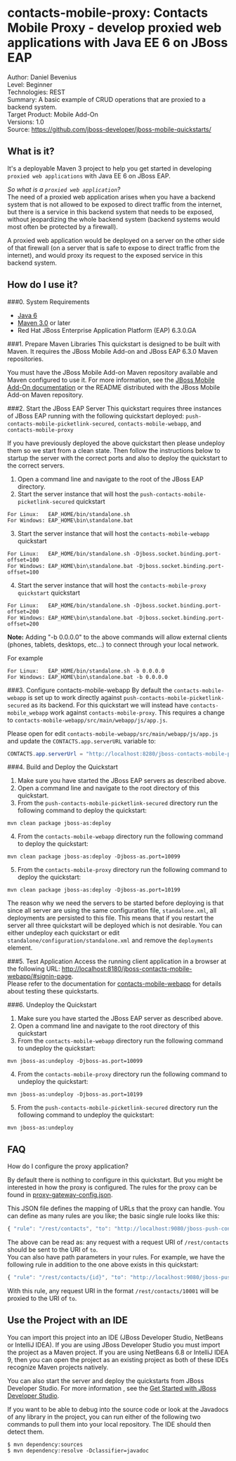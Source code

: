 # contacts-mobile-proxy: Contacts Mobile Proxy - develop proxied web applications with Java EE 6 on JBoss EAP

Author: Daniel Bevenius  
Level: Beginner  
Technologies: REST  
Summary: A basic example of CRUD operations that are proxied to a backend system.  
Target Product: Mobile Add-On  
Versions: 1.0  
Source: <https://github.com/jboss-developer/jboss-mobile-quickstarts/>  

## What is it?
It's a deployable Maven 3 project to help you get started in developing `proxied web applications` with Java EE 6 on JBoss EAP.

_So what is a `proxied web application`?_  
The need of a proxied web application arises when you have a backend system that is not allowed to be exposed to direct traffic from the internet, but there is a service in this backend system that needs to be exposed, without jeopardizing the whole backend system (backend systems would most often be protected by a firewall).

A proxied web application would be deployed on a server on the other side of that firewall (on a server that is safe to expose to direct traffic from the internet), and would proxy its request to the exposed service in this backend system.

## How do I use it?

###0. System Requirements
* [Java 6](http://www.oracle.com/technetwork/java/javase/downloads/index.html)
* [Maven 3.0](http://maven.apache.org) or later
* Red Hat JBoss Enterprise Application Platform (EAP) 6.3.0.GA

###1. Prepare Maven Libraries
This quickstart is designed to be built with Maven. It requires the JBoss Mobile Add-on and JBoss EAP 6.3.0 Maven repositories.

You must have the JBoss Mobile Add-on Maven repository available and Maven configured to use it. For more information, see the [JBoss Mobile Add-On documentation](https://access.redhat.com/documentation/en-US/Red_Hat_JBoss_Mobile_Add-On/) or the README distributed with the JBoss Mobile Add-on Maven repository.


###2. Start the JBoss EAP Server
This quickstart requires three instances of JBoss EAP running with the following quickstart deployed:
`push-contacts-mobile-picketlink-secured`, `contacts-mobile-webapp`, and `contacts-mobile-proxy`

If you have previously deployed the above quickstart then please undeploy them so we start from a clean state. Then follow
the instructions below to startup the server with the correct ports and also to deploy the quickstart to the correct
servers.

1. Open a command line and navigate to the root of the JBoss EAP directory.
2. Start the server instance that will host the `push-contacts-mobile-picketlink-secured` quickstart
```shell
For Linux:   EAP_HOME/bin/standalone.sh
For Windows: EAP_HOME\bin\standalone.bat
```
3. Start the server instance that will host the `contacts-mobile-webapp` quickstart
```shell
For Linux:   EAP_HOME/bin/standalone.sh -Djboss.socket.binding.port-offset=100
For Windows: EAP_HOME\bin\standalone.bat -Djboss.socket.binding.port-offset=100
```
4. Start the server instance that will host the `contacts-mobile-proxy quickstart` quickstart
```shell
For Linux:   EAP_HOME/bin/standalone.sh -Djboss.socket.binding.port-offset=200
For Windows: EAP_HOME\bin\standalone.bat -Djboss.socket.binding.port-offset=200
```

**Note:** Adding "-b 0.0.0.0" to the above commands will allow external clients (phones, tablets, desktops, etc...) to connect through your local network.

For example
```shell
For Linux:   EAP_HOME/bin/standalone.sh -b 0.0.0.0
For Windows: EAP_HOME\bin\standalone.bat -b 0.0.0.0
```

###3. Configure contacts-mobile-webapp
By default the `contacts-mobile-webapp` is set up to work directly against `push-contacts-mobile-picketlink-secured` as its backend. For this quickstart we will instead have `contacts-mobile_webapp` work against `contacts-mobile-proxy`. This requires a change to `contacts-mobile-webapp/src/main/webapp/js/app.js`.  

Please open for edit  `contacts-mobile-webapp/src/main/webapp/js/app.js` and update the `CONTACTS.app.serverURL` variable to:
```java
CONTACTS.app.serverUrl = "http://localhost:8280/jboss-contacts-mobile-proxy";
```

###4. Build and Deploy the Quickstart
1. Make sure you have started the JBoss EAP servers as described above.
2. Open a command line and navigate to the root directory of this quickstart.
3. From the `push-contacts-mobile-picketlink-secured` directory run the following command to deploy the quickstart:
```shell
mvn clean package jboss-as:deploy
```
4. From the `contacts-mobile-webapp` directory run the following command to deploy the quickstart:
```shell
mvn clean package jboss-as:deploy -Djboss-as.port=10099
```
5. From the `contacts-mobile-proxy` directory run the following command to deploy the quickstart:
```shell
mvn clean package jboss-as:deploy -Djboss-as.port=10199
```

The reason why we need the servers to be started before deploying is that since all server are using the same configuration file, `standalone.xml`, all deployments are persisted to this file. This means that if you restart the server all three quickstart will be deployed which is not desirable. You can either undeploy each quickstart or edit `standalone/configuration/standalone.xml` and remove the `deployments` element.

###5. Test Application
Access the running client application in a browser at the following URL: <http://localhost:8180/jboss-contacts-mobile-webapp/#signin-page>.  
Please refer to the documentation for [contacts-mobile-webapp](../../client/contacts-mobile-webapp) for details about testing these quickstarts.

###6. Undeploy the Quickstart

1. Make sure you have started the JBoss EAP server as described above.
2. Open a command line and navigate to the root directory of this quickstart
3. From the `contacts-mobile-webapp` directory run the following command to undeploy the quickstart:
```shell
mvn jboss-as:undeploy -Djboss-as.port=10099
```
4. From the `contacts-mobile-proxy` directory run the following command to undeploy the quickstart:
```shell
mvn jboss-as:undeploy -Djboss-as.port=10199
```
5. From the `push-contacts-mobile-picketlink-secured` directory run the following command to undeploy the quickstart:
```shell
mvn jboss-as:undeploy
```

## FAQ
How do I configure the proxy application?

By default there is nothing to configure in this quickstart. But you might be interested in how the proxy is configured. The rules for the proxy can be found in
[proxy-gateway-config.json](./src/main/webapp/WEB-INF/proxy-gateway-config.json).

This JSON file defines the mapping of URLs that the proxy can handle. You can define as many rules are you like; the basic single rule looks like this:
```javascript
{ "rule": "/rest/contacts", "to": "http://localhost:9080/jboss-push-contacts-mobile-picketlink-secured/rest/contacts"}
```
The above can be read as: any request with a request URI of `/rest/contacts` should be sent to the URI of `to`.  
You can also have path parameters in your rules. For example, we have the following rule in addition to the one above exists in this quickstart:
```javascript
{ "rule": "/rest/contacts/{id}", "to": "http://localhost:9080/jboss-push-contacts-mobile-picketlink-secured/rest/contacts{id}"}
```

With this rule, any request URI in the format `/rest/contacts/10001` will be proxied to the URI of `to`.


## Use the Project with an IDE
You can import this project into an IDE (JBoss Developer Studio, NetBeans or IntelliJ IDEA). If you are using JBoss Developer Studio you must import the project as a Maven project. If you are using NetBeans 6.8 or IntelliJ IDEA 9, then you can open the project as an existing project as both of these IDEs recognize Maven projects natively.

You can also start the server and deploy the quickstarts from JBoss Developer Studio. For more information , see the [Get Started with JBoss Developer Studio](http://www.jboss.org/products/devstudio/get-started/ "Get Started with JBoss Developer Studio").


If you want to be able to debug into the source code or look at the Javadocs of any library in the project, you can run either of the following two commands to pull them into your local repository. The IDE should then detect them.

```shell
$ mvn dependency:sources
$ mvn dependency:resolve -Dclassifier=javadoc
```

